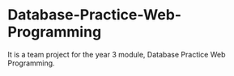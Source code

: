 # Database-Practice-Web-Programming
It is a team project for the year 3 module, Database Practice Web Programming.
